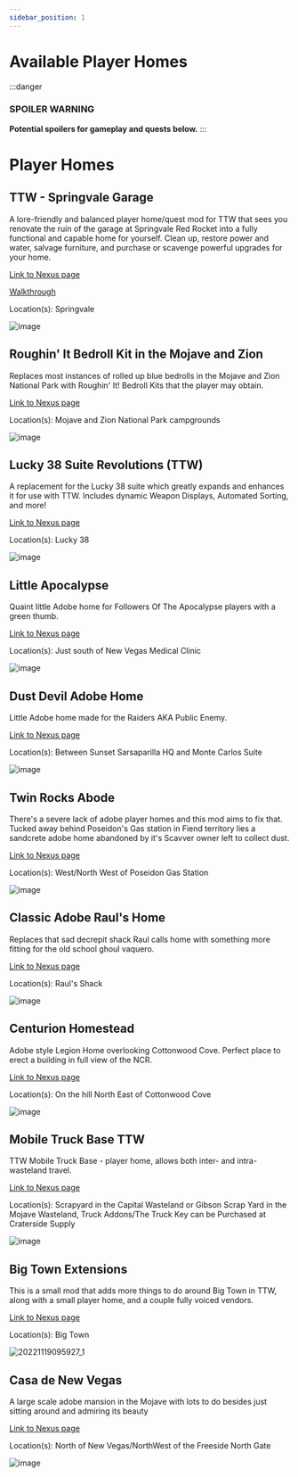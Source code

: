```yaml
---
sidebar_position: 1
---
```


# Available Player Homes
:::danger
### SPOILER WARNING
**Potential spoilers for gameplay and quests below.**
:::
# **Player Homes**

## **TTW - Springvale Garage** 

A lore-friendly and balanced player home/quest mod for TTW that sees you renovate the ruin of the garage at Springvale Red Rocket into a fully functional and capable home for yourself. Clean up, restore power and water, salvage furniture, and purchase or scavenge powerful upgrades for your home. 

[Link to Nexus page](https://www.nexusmods.com/newvegas/mods/76503)

[Walkthrough](https://www.nexusmods.com/newvegas/articles/55908)

Location(s): Springvale

![image](https://user-images.githubusercontent.com/114360108/202834767-58dfd391-90dc-445e-a632-52e710c62366.png)


## **Roughin' It Bedroll Kit in the Mojave and Zion**

Replaces most instances of rolled up blue bedrolls in the Mojave and Zion National Park with Roughin' It! Bedroll Kits that the player may obtain. 

[Link to Nexus page](https://www.nexusmods.com/newvegas/mods/68105)

Location(s): Mojave and Zion National Park campgrounds

![image](https://user-images.githubusercontent.com/114360108/202835292-50b0b3c0-3704-4e3e-b134-5c54bf4649dc.png)


## **Lucky 38 Suite Revolutions (TTW)**

A replacement for the Lucky 38 suite which greatly expands and enhances it for use with TTW. Includes dynamic Weapon Displays, Automated Sorting, and more! 

[Link to Nexus page](https://www.nexusmods.com/newvegas/mods/78597)

Location(s): Lucky 38

![image](https://user-images.githubusercontent.com/114360108/202835789-1a2225ee-1b32-488d-ad83-5f8298ca5df4.png)


## **Little Apocalypse** 

Quaint little Adobe home for Followers Of The Apocalypse players with a green thumb.

[Link to Nexus page](https://www.nexusmods.com/newvegas/mods/76100)

Location(s): Just south of New Vegas Medical Clinic

![image](https://user-images.githubusercontent.com/114360108/202835943-cb56f07e-d1c7-4269-99aa-ac4e42f7ee66.png)


## **Dust Devil Adobe Home**

Little Adobe home made for the Raiders AKA Public Enemy. 

[Link to Nexus page](https://www.nexusmods.com/newvegas/mods/76098)

Location(s): Between Sunset Sarsaparilla HQ and Monte Carlos Suite

![image](https://user-images.githubusercontent.com/114360108/202836068-967514c6-b510-450b-a4f0-34b80c34b9ec.png)


## **Twin Rocks Abode**

There's a severe lack of adobe player homes and this mod aims to fix that. Tucked away behind Poseidon's Gas station in Fiend territory lies a sandcrete adobe home abandoned by it's Scavver owner left to collect dust. 

[Link to Nexus page](https://www.nexusmods.com/newvegas/mods/75561)

Location(s): West/North West of Poseidon Gas Station

![image](https://user-images.githubusercontent.com/114360108/202836169-2e7d4f6a-0cd6-498b-b3ad-808e8e022693.png)


## **Classic Adobe Raul's Home**

Replaces that sad decrepit shack Raul calls home with something more fitting for the old school ghoul vaquero.

[Link to Nexus page](https://www.nexusmods.com/newvegas/mods/75424)

Location(s): Raul's Shack

![image](https://user-images.githubusercontent.com/114360108/202836231-eb0c0a8b-efbf-43ab-9fca-a9a7f55c0f40.png)

## **Centurion Homestead**

Adobe style Legion Home overlooking Cottonwood Cove. Perfect place to erect a building in full view of the NCR.

[Link to Nexus page](https://www.nexusmods.com/newvegas/mods/76103)

Location(s): On the hill North East of Cottonwood Cove

![image](https://user-images.githubusercontent.com/114360108/202836386-23a3d5f3-497d-47af-bfa0-420973b2d5d1.png)


## **Mobile Truck Base TTW**

TTW Mobile Truck Base - player home, allows both inter- and intra-wasteland travel.

[Link to Nexus page](https://www.nexusmods.com/newvegas/mods/79005)

Location(s): Scrapyard in the Capital Wasteland or Gibson Scrap Yard in the Mojave Wasteland, Truck Addons/The Truck Key can be Purchased at Craterside Supply

![image](https://user-images.githubusercontent.com/114360108/202836538-d0c85e68-f82a-49f0-824d-2c842b3f3ef8.png)


## **Big Town Extensions**

This is a small mod that adds more things to do around Big Town in TTW, along with a small player home, and a couple fully voiced vendors. 

[Link to Nexus page](https://www.nexusmods.com/newvegas/mods/74825)

Location(s): Big Town

![20221119095927_1](https://user-images.githubusercontent.com/114360108/202857212-28d539f3-a3b7-49a6-8a14-19a98bc7ebf3.jpg)

## **Casa de New Vegas**

A large scale adobe mansion in the Mojave with lots to do besides just sitting around and admiring its beauty

[Link to Nexus page](https://www.nexusmods.com/newvegas/mods/76101)

Location(s): North of New Vegas/NorthWest of the Freeside North Gate

![image](https://user-images.githubusercontent.com/112358568/227043753-d0607773-df5c-4c3f-822d-411f2ba77fa9.png)

